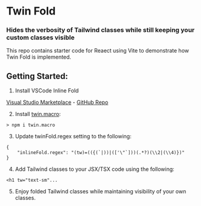 # Twin Fold

### Hides the verbosity of Tailwind classes while still keeping your custom classes visible

This repo contains starter code for Reaect using Vite to demonstrate how Twin Fold is implemented.

## Getting Started:

1. Install VSCode Inline Fold

[Visual Studio Marketplace](https://marketplace.visualstudio.com/items?itemName=moalamri.inline-fold) - [GitHub Repo](https://github.com/moalamri/vscode-inline-fold)

2. Install [twin.macro](https://github.com/ben-rogerson/twin.macro):

```
> npm i twin.macro
```

3. Update twinFold.regex setting to the following:

```
{
    "inlineFold.regex": "(tw)=(({(`|))|(['\"`]))(.*?)(\\2|(\\4)})"
}
```

4. Add Tailwind classes to your JSX/TSX code using the following:

```
<h1 tw="text-sm"...
```

5. Enjoy folded Tailwind classes while maintaining visibility of your own classes.
